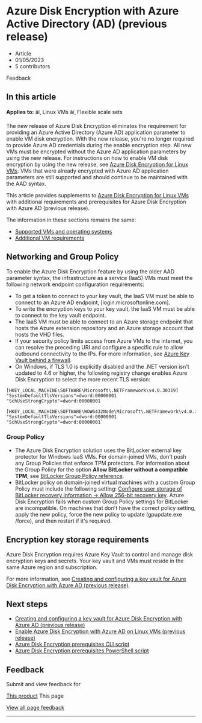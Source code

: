 # Azure Disk Encryption with Azure Active Directory (AD) (previous release)

* Article
* 01/05/2023
* 5 contributors

Feedback

## In this article

**Applies to:** âï¸ Linux VMs âï¸ Flexible scale sets

The new release of Azure Disk Encryption eliminates the requirement for providing an Azure Active Directory (Azure AD) application parameter to enable VM disk encryption. With the new release, you're no longer required to provide Azure AD credentials during the enable encryption step. All new VMs must be encrypted without the Azure AD application parameters by using the new release. For instructions on how to enable VM disk encryption by using the new release, see [Azure Disk Encryption for Linux VMs](disk-encryption-overview). VMs that were already encrypted with Azure AD application parameters are still supported and should continue to be maintained with the AAD syntax.

This article provides supplements to [Azure Disk Encryption for Linux VMs](disk-encryption-overview) with additional requirements and prerequisites for Azure Disk Encryption with Azure AD (previous release).

The information in these sections remains the same:

* [Supported VMs and operating systems](disk-encryption-overview#supported-vms-and-operating-systems)
* [Additional VM requirements](disk-encryption-overview#additional-vm-requirements)

## Networking and Group Policy

To enable the Azure Disk Encryption feature by using the older AAD parameter syntax, the infrastructure as a service (IaaS) VMs must meet the following network endpoint configuration requirements:

* To get a token to connect to your key vault, the IaaS VM must be able to connect to an Azure AD endpoint, [login.microsoftonline.com].
* To write the encryption keys to your key vault, the IaaS VM must be able to connect to the key vault endpoint.
* The IaaS VM must be able to connect to an Azure storage endpoint that hosts the Azure extension repository and an Azure storage account that hosts the VHD files.
* If your security policy limits access from Azure VMs to the internet, you can resolve the preceding URI and configure a specific rule to allow outbound connectivity to the IPs. For more information, see [Azure Key Vault behind a firewall](../../key-vault/general/access-behind-firewall).
* On Windows, if TLS 1.0 is explicitly disabled and the .NET version isn't updated to 4.6 or higher, the following registry change enables Azure Disk Encryption to select the more recent TLS version:

```
[HKEY_LOCAL_MACHINE\SOFTWARE\Microsoft\.NETFramework\v4.0.30319]
"SystemDefaultTlsVersions"=dword:00000001
"SchUseStrongCrypto"=dword:00000001

[HKEY_LOCAL_MACHINE\SOFTWARE\WOW6432Node\Microsoft\.NETFramework\v4.0.30319]
"SystemDefaultTlsVersions"=dword:00000001
"SchUseStrongCrypto"=dword:00000001` 

```

### Group Policy

* The Azure Disk Encryption solution uses the BitLocker external key protector for Windows IaaS VMs. For domain-joined VMs, don't push any Group Policies that enforce TPM protectors. For information about the Group Policy for the option **Allow BitLocker without a compatible TPM**, see [BitLocker Group Policy reference](/en-us/windows/security/information-protection/bitlocker/bitlocker-group-policy-settings#bkmk-unlockpol1).
* BitLocker policy on domain-joined virtual machines with a custom Group Policy must include the following setting: [Configure user storage of BitLocker recovery information -> Allow 256-bit recovery key](/en-us/windows/security/information-protection/bitlocker/bitlocker-group-policy-settings). Azure Disk Encryption fails when custom Group Policy settings for BitLocker are incompatible. On machines that don't have the correct policy setting, apply the new policy, force the new policy to update (gpupdate.exe /force), and then restart if it's required.

## Encryption key storage requirements

Azure Disk Encryption requires Azure Key Vault to control and manage disk encryption keys and secrets. Your key vault and VMs must reside in the same Azure region and subscription.

For more information, see [Creating and configuring a key vault for Azure Disk Encryption with Azure AD (previous release)](disk-encryption-key-vault-aad).

## Next steps

* [Creating and configuring a key vault for Azure Disk Encryption with Azure AD (previous release)](disk-encryption-key-vault-aad)
* [Enable Azure Disk Encryption with Azure AD on Linux VMs (previous release)](disk-encryption-linux-aad)
* [Azure Disk Encryption prerequisites CLI script](https://github.com/ejarvi/ade-cli-getting-started)
* [Azure Disk Encryption prerequisites PowerShell script](https://github.com/Azure/azure-powershell/tree/master/src/Compute/Compute/Extension/AzureDiskEncryption/Scripts)

## Feedback

Submit and view feedback for

[This product](https://feedback.azure.com/d365community/forum/ec2f1827-be25-ec11-b6e6-000d3a4f0f1c)
This page

[View all page feedback](https://github.com/MicrosoftDocs/azure-docs/issues)

---
